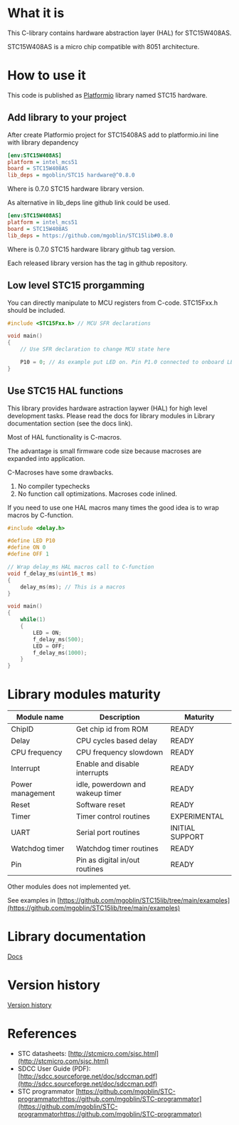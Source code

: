 # What it is
This C-library contains hardware abstraction layer (HAL) for STC15W408AS. 

STC15W408AS is a micro chip compatible with 8051 architecture.

# How to use it
This code is published as [Platformio](https://platformio.org/) library named STC15 hardware.

## Add library to your project
After create Platformio project for STC15408AS add to platformio.ini line with library depandency

```ini
[env:STC15W408AS]
platform = intel_mcs51
board = STC15W408AS
lib_deps = mgoblin/STC15 hardware@^0.8.0
```
Where is 0.7.0 STC15 hardware library version.

As alternative in lib_deps line github link could be used.

```ini
[env:STC15W408AS]
platform = intel_mcs51
board = STC15W408AS
lib_deps = https://github.com/mgoblin/STC15lib#0.8.0
```

Where is 0.7.0 STC15 hardware library github tag version.

Each released library version has the tag in github repository. 

## Low level STC15 prorgamming
You can directly manipulate to MCU registers from C-code. 
STC15Fxx.h should be included. 

```C
#include <STC15Fxx.h> // MCU SFR declarations 

void main()
{
    // Use SFR declaration to change MCU state here

    P10 = 0; // As example put LED on. Pin P1.0 connected to onboard LED
}
```

## Use STC15 HAL functions
This library provides hardware astraction laywer (HAL) for high level development tasks.
Please read the docs for library modules in Library documentation section (see the docs link).

Most of HAL functionality is C-macros. 

The advantage is small firmware code size because 
macroses are expanded into application.

C-Macroses have some drawbacks.

1. No compiler typechecks
2. No function call optimizations. Macroses code inlined.

If you need to use one HAL macros many times the good idea is to wrap macros by C-function.

```C
#include <delay.h>

#define LED P10
#define ON 0
#define OFF 1

// Wrap delay_ms HAL macros call to C-function
void f_delay_ms(uint16_t ms)
{
    delay_ms(ms); // This is a macros 
} 

void main()
{
    while(1)
    {
        LED = ON;
        f_delay_ms(500);
        LED = OFF;
        f_delay_ms(1000);
    }
}
```

# Library modules maturity
| Module name  | Description                      | Maturity           |
|------------- |----------------------------------|--------------------|
| ChipID       | Get chip id from ROM             | READY              |
| Delay        | CPU cycles based delay           | READY              |
| CPU frequency| CPU frequency slowdown           | READY              |
| Interrupt    | Enable and disable interrupts    | READY              |
| Power management | idle, powerdown and wakeup timer        | READY              |
| Reset        | Software reset                   | READY              |
| Timer        | Timer control routines           | EXPERIMENTAL       |
| UART         | Serial port routines             | INITIAL SUPPORT    |
| Watchdog timer | Watchdog timer routines        | READY              |
| Pin          | Pin as digital in/out routines   | READY              |

Other modules does not implemented yet.

See examples in [https://github.com/mgoblin/STC15lib/tree/main/examples](https://github.com/mgoblin/STC15lib/tree/main/examples)

# Library documentation
[Docs](https://mgoblin.github.io/STC15lib/docs/html/modules.html)

# Version history
[Version history](https://mgoblin.github.io/STC15lib/VERSION_HISTORY.html)

# References

* STC datasheets: [http://stcmicro.com/sjsc.html](http://stcmicro.com/sjsc.html)
* SDCC User Guide (PDF): [http://sdcc.sourceforge.net/doc/sdccman.pdf](http://sdcc.sourceforge.net/doc/sdccman.pdf)
* STC programmator [https://github.com/mgoblin/STC-programmatorhttps://github.com/mgoblin/STC-programmator](https://github.com/mgoblin/STC-programmatorhttps://github.com/mgoblin/STC-programmator)
